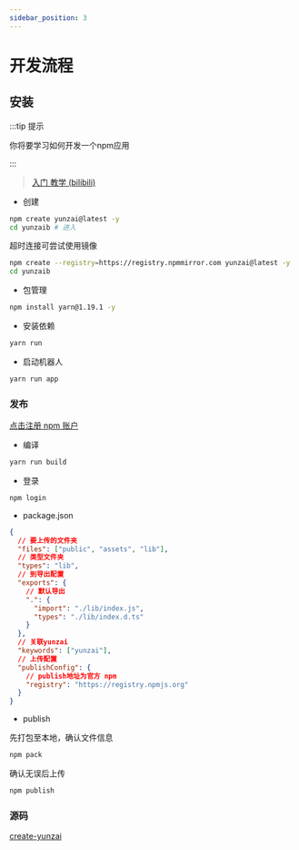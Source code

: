 ```yaml
---
sidebar_position: 3
---
```


# 开发流程

## 安装

:::tip 提示

你将要学习如何开发一个npm应用

:::

> [入门 教学 (bilibili)](https://www.bilibili.com/video/BV1fBpUeDEE3)

- 创建

```bash
npm create yunzai@latest -y
cd yunzaib # 进入
```

超时连接可尝试使用镜像

```sh
npm create --registry=https://registry.npmmirror.com yunzai@latest -y
cd yunzaib
```

- 包管理

```bash
npm install yarn@1.19.1 -y
```

- 安装依赖

```bash
yarn run
```

- 启动机器人

```bash
yarn run app
```

### 发布

[点击注册 npm 账户](https://www.npmjs.com/)

- 编译

```bash
yarn run build
```

- 登录

```sh
npm login
```

- package.json

```json
{
  // 要上传的文件夹
  "files": ["public", "assets", "lib"],
  // 类型文件夹
  "types": "lib",
  // 到导出配置
  "exports": {
    // 默认导出
    ".": {
      "import": "./lib/index.js",
      "types": "./lib/index.d.ts"
    }
  },
  // 关联yunzai
  "keywords": ["yunzai"],
  // 上传配置
  "publishConfig": {
    // publish地址为官方 npm
    "registry": "https://registry.npmjs.org"
  }
}
```

- publish

先打包至本地，确认文件信息

```bash
npm pack
```

确认无误后上传

```bash
npm publish
```

### 源码

[create-yunzai](https://github.com/yunzaijs/create-yunzai/tree/main/bin/template)
